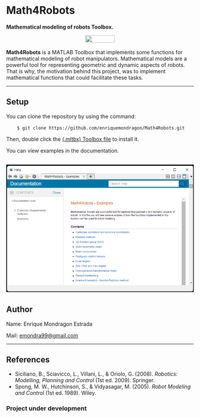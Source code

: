 # Math4Robots

**Mathematical modeling of robots Toolbox.**

<p align="center">
    <img width=40% height=40% src="https://live.staticflickr.com/65535/52659241701_127a951ae6_m.jpg">
</p>

**Math4Robots** is a MATLAB Toolbox that implements some functions for mathematical modeling of robot manipulators. Mathematical models are a powerful tool for representing geometric and dynamic aspects of robots. That is why, the motivation behind this project, was to implement mathematical functions that could facilitate these tasks.

--------
## Setup

You can clone the repository by using the command:

```
    $ git clone https://github.com/enriquemondragon/Math4Robots.git
```
Then, double click the [(.mltbx) Toolbox file](https://github.com/enriquemondragon/Math4Robots/blob/main/Math4Robots.mltbx) to install it.

You can view examples in the documentation.

![nebulae_nn](/documentation/documentation.png)
--------
## Author
Name: Enrique Mondragon Estrada

Mail: emondra99@gmail.com

--------
## References
- Siciliano, B., Sciavicco, L., Villani, L., & Oriolo, G. (2008). *Robotics: Modelling, Planning and Control* (1st ed. 2009). Springer.
- Spong, M. W., Hutchinson, S., & Vidyasagar, M. (2005). *Robot Modeling and Control* (1st ed. 1989). Wiley.



### Project under development
